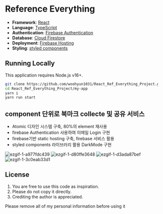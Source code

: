 # Reference Everything

- **Framework**: [React](https://react.dev/)
- **Language**: [TypeScript](https://www.typescriptlang.org/)
- **Authentication**: [Firebase Authentication](https://firebase.google.com/docs/auth)
- **Database**: [Cloud Firestore](https://firebase.google.com/products/firestore)
- **Deployment**: [Firebase Hosting](https://firebase.google.com/docs/hosting)
- **Styling**: [styled components](https://styled-components.com/)

## Running Locally

This application requires Node.js v16+.

```bash
git clone https://github.com/woohyun1031/React_Ref_Everything_Project.git
cd React_Ref_Everything_Project/my-app
yarn i
yarn run start
```

## component 단위로 북마크 collecte 및 공유 서비스
- Atomic 디자인 시스템 구축, 80%의 element 재사용
- firebase Authentication 사용하여 이메일 Login 구현
- firebase기반 static hosting 구축, firebase 서비스 활용
- styled components 라이브러리 활용 DarkMode 구현

![ezgif-1-a977fdc439](https://github.com/woohyun1031/React_Ref_Everything_Project/assets/94066263/9fb3dcf6-8484-4f80-a06e-ab8c8f880b21)
![ezgif-1-d80ffe3648](https://github.com/woohyun1031/React_Ref_Everything_Project/assets/94066263/25fcc241-7ec4-4dba-894b-3973415c4566)
![ezgif-1-d3ada87bef](https://github.com/woohyun1031/React_Ref_Everything_Project/assets/94066263/4789ab88-f4ae-468a-8654-c52648479857)
![ezgif-1-3c0eab33d1](https://github.com/woohyun1031/React_Ref_Everything_Project/assets/94066263/af65a847-909d-4933-8350-6aa9222d3704)

## License

1. You are free to use this code as inspiration.
2. Please do not copy it directly.
3. Crediting the author is appreciated.

Please remove all of my personal information before using it
